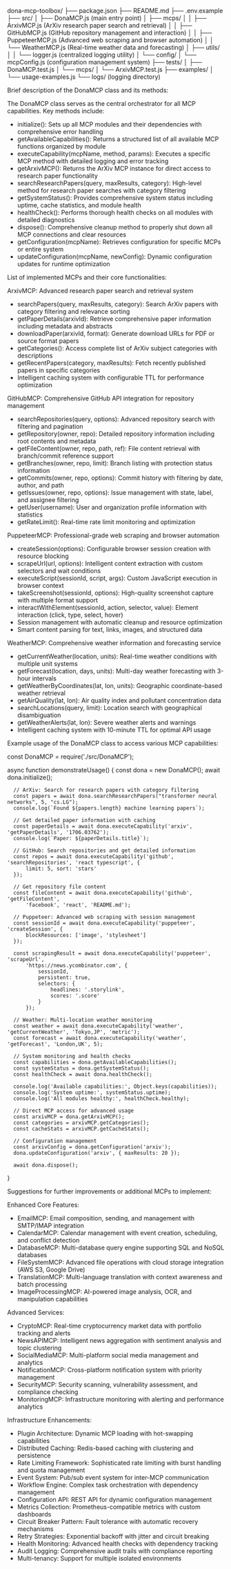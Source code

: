 dona-mcp-toolbox/
  ├── package.json
  ├── README.md
  ├── .env.example
  ├── src/
  │   ├── DonaMCP.js (main entry point)
  │   ├── mcps/
  │   │   ├── ArxivMCP.js (ArXiv research paper search and retrieval)
  │   │   ├── GitHubMCP.js (GitHub repository management and interaction)
  │   │   ├── PuppeteerMCP.js (Advanced web scraping and browser automation)
  │   │   └── WeatherMCP.js (Real-time weather data and forecasting)
  │   ├── utils/
  │   │   └── logger.js (centralized logging utility)
  │   └── config/
  │       └── mcpConfig.js (configuration management system)
  ├── tests/
  │   ├── DonaMCP.test.js
  │   └── mcps/
  │       └── ArxivMCP.test.js
  ├── examples/
  │   └── usage-examples.js
  └── logs/ (logging directory)

  Brief description of the DonaMCP class and its methods:

  The DonaMCP class serves as the central orchestrator for all MCP capabilities. Key methods include:

  - initialize(): Sets up all MCP modules and their dependencies with comprehensive error handling
  - getAvailableCapabilities(): Returns a structured list of all available MCP functions organized by
  module
  - executeCapability(mcpName, method, params): Executes a specific MCP method with detailed logging and
  error tracking
  - getArxivMCP(): Returns the ArXiv MCP instance for direct access to research paper functionality
  - searchResearchPapers(query, maxResults, category): High-level method for research paper searches with
   category filtering
  - getSystemStatus(): Provides comprehensive system status including uptime, cache statistics, and
  module health
  - healthCheck(): Performs thorough health checks on all modules with detailed diagnostics
  - dispose(): Comprehensive cleanup method to properly shut down all MCP connections and clear resources
  - getConfiguration(mcpName): Retrieves configuration for specific MCPs or entire system
  - updateConfiguration(mcpName, newConfig): Dynamic configuration updates for runtime optimization

  List of implemented MCPs and their core functionalities:

  ArxivMCP: Advanced research paper search and retrieval system
  - searchPapers(query, maxResults, category): Search ArXiv papers with category filtering and relevance
  sorting
  - getPaperDetails(arxivId): Retrieve comprehensive paper information including metadata and abstracts
  - downloadPaper(arxivId, format): Generate download URLs for PDF or source format papers
  - getCategories(): Access complete list of ArXiv subject categories with descriptions
  - getRecentPapers(category, maxResults): Fetch recently published papers in specific categories
  - Intelligent caching system with configurable TTL for performance optimization

  GitHubMCP: Comprehensive GitHub API integration for repository management
  - searchRepositories(query, options): Advanced repository search with filtering and pagination
  - getRepository(owner, repo): Detailed repository information including root contents and metadata
  - getFileContent(owner, repo, path, ref): File content retrieval with branch/commit reference support
  - getBranches(owner, repo, limit): Branch listing with protection status information
  - getCommits(owner, repo, options): Commit history with filtering by date, author, and path
  - getIssues(owner, repo, options): Issue management with state, label, and assignee filtering
  - getUser(username): User and organization profile information with statistics
  - getRateLimit(): Real-time rate limit monitoring and optimization

  PuppeteerMCP: Professional-grade web scraping and browser automation
  - createSession(options): Configurable browser session creation with resource blocking
  - scrapeUrl(url, options): Intelligent content extraction with custom selectors and wait conditions
  - executeScript(sessionId, script, args): Custom JavaScript execution in browser context
  - takeScreenshot(sessionId, options): High-quality screenshot capture with multiple format support
  - interactWithElement(sessionId, action, selector, value): Element interaction (click, type, select,
  hover)
  - Session management with automatic cleanup and resource optimization
  - Smart content parsing for text, links, images, and structured data

  WeatherMCP: Comprehensive weather information and forecasting service
  - getCurrentWeather(location, units): Real-time weather conditions with multiple unit systems
  - getForecast(location, days, units): Multi-day weather forecasting with 3-hour intervals
  - getWeatherByCoordinates(lat, lon, units): Geographic coordinate-based weather retrieval
  - getAirQuality(lat, lon): Air quality index and pollutant concentration data
  - searchLocations(query, limit): Location search with geographical disambiguation
  - getWeatherAlerts(lat, lon): Severe weather alerts and warnings
  - Intelligent caching system with 10-minute TTL for optimal API usage

  Example usage of the DonaMCP class to access various MCP capabilities:

  const DonaMCP = require('./src/DonaMCP');

  async function demonstrateUsage() {
      const dona = new DonaMCP();
      await dona.initialize();

      // ArXiv: Search for research papers with category filtering
      const papers = await dona.searchResearchPapers("transformer neural networks", 5, "cs.LG");
      console.log(`Found ${papers.length} machine learning papers`);

      // Get detailed paper information with caching
      const paperDetails = await dona.executeCapability('arxiv', 'getPaperDetails', '1706.03762');
      console.log(`Paper: ${paperDetails.title}`);

      // GitHub: Search repositories and get detailed information
      const repos = await dona.executeCapability('github', 'searchRepositories', 'react typescript', {
          limit: 5, sort: 'stars'
      });

      // Get repository file content
      const fileContent = await dona.executeCapability('github', 'getFileContent',
          'facebook', 'react', 'README.md');

      // Puppeteer: Advanced web scraping with session management
      const sessionId = await dona.executeCapability('puppeteer', 'createSession', {
          blockResources: ['image', 'stylesheet']
      });

      const scrapingResult = await dona.executeCapability('puppeteer', 'scrapeUrl',
          'https://news.ycombinator.com', {
              sessionId,
              persistent: true,
              selectors: {
                  headlines: '.storylink',
                  scores: '.score'
              }
          });

      // Weather: Multi-location weather monitoring
      const weather = await dona.executeCapability('weather', 'getCurrentWeather', 'Tokyo,JP', 'metric');
      const forecast = await dona.executeCapability('weather', 'getForecast', 'London,UK', 5);

      // System monitoring and health checks
      const capabilities = dona.getAvailableCapabilities();
      const systemStatus = dona.getSystemStatus();
      const healthCheck = await dona.healthCheck();

      console.log('Available capabilities:', Object.keys(capabilities));
      console.log('System uptime:', systemStatus.uptime);
      console.log('All modules healthy:', healthCheck.healthy);

      // Direct MCP access for advanced usage
      const arxivMCP = dona.getArxivMCP();
      const categories = arxivMCP.getCategories();
      const cacheStats = arxivMCP.getCacheStats();

      // Configuration management
      const arxivConfig = dona.getConfiguration('arxiv');
      dona.updateConfiguration('arxiv', { maxResults: 20 });

      await dona.dispose();
  }

  Suggestions for further improvements or additional MCPs to implement:

  Enhanced Core Features:
  - EmailMCP: Email composition, sending, and management with SMTP/IMAP integration
  - CalendarMCP: Calendar management with event creation, scheduling, and conflict detection
  - DatabaseMCP: Multi-database query engine supporting SQL and NoSQL databases
  - FileSystemMCP: Advanced file operations with cloud storage integration (AWS S3, Google Drive)
  - TranslationMCP: Multi-language translation with context awareness and batch processing
  - ImageProcessingMCP: AI-powered image analysis, OCR, and manipulation capabilities

  Advanced Services:
  - CryptoMCP: Real-time cryptocurrency market data with portfolio tracking and alerts
  - NewsAPIMCP: Intelligent news aggregation with sentiment analysis and topic clustering
  - SocialMediaMCP: Multi-platform social media management and analytics
  - NotificationMCP: Cross-platform notification system with priority management
  - SecurityMCP: Security scanning, vulnerability assessment, and compliance checking
  - MonitoringMCP: Infrastructure monitoring with alerting and performance analytics

  Infrastructure Enhancements:
  - Plugin Architecture: Dynamic MCP loading with hot-swapping capabilities
  - Distributed Caching: Redis-based caching with clustering and persistence
  - Rate Limiting Framework: Sophisticated rate limiting with burst handling and quota management
  - Event System: Pub/sub event system for inter-MCP communication
  - Workflow Engine: Complex task orchestration with dependency management
  - Configuration API: REST API for dynamic configuration management
  - Metrics Collection: Prometheus-compatible metrics with custom dashboards
  - Circuit Breaker Pattern: Fault tolerance with automatic recovery mechanisms
  - Retry Strategies: Exponential backoff with jitter and circuit breaking
  - Health Monitoring: Advanced health checks with dependency tracking
  - Audit Logging: Comprehensive audit trails with compliance reporting
  - Multi-tenancy: Support for multiple isolated environments